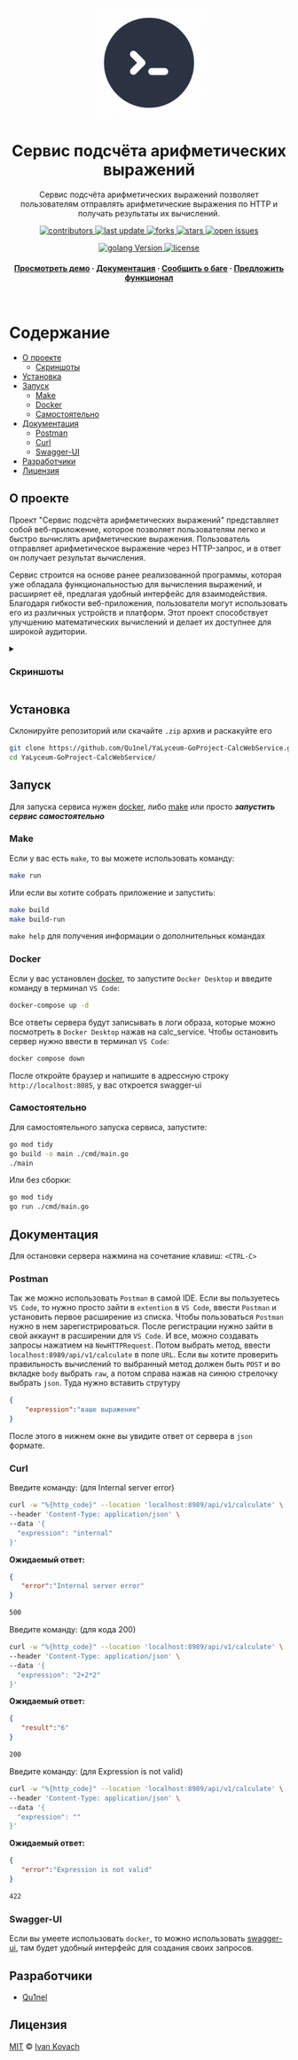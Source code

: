<div align="center">
  <img src=".github/assets/logo.png" alt="logo" width="200px" height="auto" />
  <h1>Сервис подсчёта арифметических выражений</h1>

  <p>Сервис подсчёта арифметических выражений позволяет пользователям отправлять арифметические выражения по HTTP и получать результаты их вычислений.</p>

<!-- Badges -->
<p>
  <a href="https://github.com/Qu1nel/YaLyceum-GoProject-CalcWebService/graphs/contributors">
    <img src="https://img.shields.io/github/contributors/Qu1nel/YaLyceum-GoProject-CalcWebService" alt="contributors" />
  </a>
  <a href="https://github.com/Qu1nel/YaLyceum-GoProject-CalcWebService/commits/main">
    <img src="https://img.shields.io/github/last-commit/Qu1nel/YaLyceum-GoProject-CalcWebService" alt="last update" />
  </a>
  <a href="https://github.com/Qu1nel/YaLyceum-GoProject-CalcWebService/network/members">
    <img src="https://img.shields.io/github/forks/Qu1nel/YaLyceum-GoProject-CalcWebService" alt="forks" />
  </a>
  <a href="https://github.com/Qu1nel/YaLyceum-GoProject-CalcWebService/stargazers">
    <img src="https://img.shields.io/github/stars/Qu1nel/YaLyceum-GoProject-CalcWebService" alt="stars" />
  </a>
  <a href="https://github.com/Qu1nel/YaLyceum-GoProject-CalcWebService/issues/">
    <img src="https://img.shields.io/github/issues/Qu1nel/YaLyceum-GoProject-CalcWebService" alt="open issues" />
  </a>
</p>

<p>
  <a href="https://go.dev/doc/install" >
    <img src="https://img.shields.io/badge/Go-1.23.4%2B-blueviolet" alt="golang Version" />
  <a>
  <a href="https://github.com/Qu1nel/YaLyceum-GoProject-CalcWebService/blob/main/LICENSE">
    <img src="https://img.shields.io/github/license/Qu1nel/YaLyceum-GoProject-CalcWebService?color=g" alt="license" />
  </a>
</p>

<h4>
  <a href="#screenshots">Просмотреть демо</a>
  <span> · </span>
  <a href="#документация">Документация</a>
  <span> · </span>
  <a href="https://github.com/Qu1nel/YaLyceum-GoProject-CalcWebService/issues/">Сообщить о баге</a>
  <span> · </span>
  <a href="https://github.com/Qu1nel/YaLyceum-GoProject-CalcWebService/issues/">Предложить функционал</a>
</h4>
</div>

<br />

<!-- Table of Contents -->

# Содержание

- [О проекте](#о-проекте)
  - [Скриншоты](#screenshots)
- [Установка](#установка)
- [Запуск](#запуск)
  - [Make](#make)
  - [Docker](#docker)
  - [Самостоятельно](#самостоятельно)
- [Документация](#документация)
  - [Postman](#postman)
  - [Curl](#curl)
  - [Swagger-UI](#swagger-ui)
- [Разработчики](#разработчики)
- [Лицензия](#лицензия)

## О проекте

Проект "Сервис подсчёта арифметических выражений" представляет собой веб-приложение, которое позволяет пользователям легко и быстро вычислять арифметические выражения. Пользователь отправляет арифметическое выражение через HTTP-запрос, и в ответ он получает результат вычисления. 

Сервис строится на основе ранее реализованной программы, которая уже обладала функциональностью для вычисления выражений, и расширяет её, предлагая удобный интерфейс для взаимодействия. Благодаря гибкости веб-приложения, пользователи могут использовать его из различных устройств и платформ. Этот проект способствует улучшению математических вычислений и делает их доступнее для широкой аудитории.

<details>
  <summary><h3 id="screenshots">Скриншоты</h3></summary>
  <div align="center">
    <div>
      <img src=".github/assets/preview1.png" width=580px>
    </div>
    <div>
      <img src=".github/assets/preview2.png" width=580px>
    </div>
    <div>
      <img src=".github/assets/preview3.png" width=580px>
    </div>
  </div>
</details>

## Установка

Склонируйте репозиторий или скачайте `.zip` архив и раскакуйте его

```bash
git clone https://github.com/Qu1nel/YaLyceum-GoProject-CalcWebService.git
cd YaLyceum-GoProject-CalcWebService/
```

## Запуск

Для запуска сервиса нужен [docker](https://docs.docker.com/compose/install/), либо [make](https://stackoverflow.com/questions/32127524/how-to-install-and-use-make-in-windows) или просто ***запустить сервис самостоятельно***

### Make

Если у вас есть `make`, то вы можете использовать команду:

```bash
make run
```

Или если вы хотите собрать приложение и запустить:

```bash
make build
make build-run
```

`make help` для получения информации о дополнительных командах

### Docker


Если у вас установлен [docker](https://docs.docker.com/compose/install/), то запустите `Docker Desktop` и введите команду в терминал `VS Code`:

```bash
docker-compose up -d
```

Все ответы сервера будут записывать в логи образа, которые можно посмотреть в `Docker Desktop` нажав на calc_service. Чтобы остановить сервер нужно ввести в терминал `VS Code`:

```bash
docker compose down
```

После откройте браузер и напишите в адрессную строку `http://localhost:8085`, у вас откроется swagger-ui


### Самостоятельно

Для самостоятельного запуска сервиса, запустите:

```bash
go mod tidy
go build -o main ./cmd/main.go
./main
```

Или без сборки:

```bash
go mod tidy
go run ./cmd/main.go
```

## Документация

Для остановки сервера нажмина на сочетание клавиш: `<CTRL-C>`

### Postman

Так же можно использовать `Postman` в самой IDE. Если вы пользуетесь `VS Code`, то нужно просто зайти в `extention` в `VS Code`, ввести `Postman` и установить первое расширение из списка. Чтобы пользоваться `Postman` нужно в нем зарегистрироваться. После регистрации нужно зайти в свой аккаунт в расширении для `VS Code`. И все, можно создавать запросы нажатием на `NewHTTPRequest`. Потом выбрать метод, ввести `localhost:8989/api/v1/calculate` в поле `URL`. Если вы хотите проверить правильность вычислений то выбранный метод должен быть `POST` и  во вкладке `body` выбрать `raw`, а потом справа нажав на синюю стрелочку выбрать `json`. Туда нужно вставить струтуру

```json
{  
    "expression":"ваше выражение"  
}  
```

После этого в нижнем окне вы увидите ответ от сервера в `json` формате.

### Curl

Введите команду: (для Internal server error)

```bash
curl -w "%{http_code}" --location 'localhost:8989/api/v1/calculate' \
--header 'Content-Type: application/json' \
--data '{
  "expression": "internal"
}'
```

**Ожидаемый ответ:**

```json
{
   "error":"Internal server error"
}
```
```bash
500
```

Введите команду: (для кода 200)

```bash
curl -w "%{http_code}" --location 'localhost:8989/api/v1/calculate' \
--header 'Content-Type: application/json' \
--data '{
  "expression": "2+2*2"
}'
```

**Ожидаемый ответ:**

```json
{
   "result":"6"
}
```

```bash
200
```


Введите команду: (для Expression is not valid)


```bash
curl -w "%{http_code}" --location 'localhost:8989/api/v1/calculate' \
--header 'Content-Type: application/json' \
--data '{
  "expression": ""
}'
```

**Ожидаемый ответ:**

```json
{
   "error":"Expression is not valid"
}
```

```bash
422
```

### Swagger-UI

Если вы умеете использовать `docker`, то можно использовать [swagger-ui](https://en.wikipedia.org/wiki/Swagger_(software)), там будет удобный интерфейс для создания своих запросов.


## Разработчики

- [Qu1nel](https://github.com/Qu1nel)

## Лицензия

[MIT](./LICENSE) © [Ivan Kovach](https://github.com/Qu1nel/)
